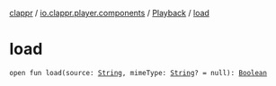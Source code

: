 [clappr](../../index.md) / [io.clappr.player.components](../index.md) / [Playback](index.md) / [load](./load.md)

# load

`open fun load(source: `[`String`](https://kotlinlang.org/api/latest/jvm/stdlib/kotlin/-string/index.html)`, mimeType: `[`String`](https://kotlinlang.org/api/latest/jvm/stdlib/kotlin/-string/index.html)`? = null): `[`Boolean`](https://kotlinlang.org/api/latest/jvm/stdlib/kotlin/-boolean/index.html)